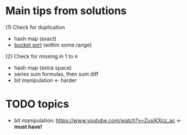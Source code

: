 # Main tips from solutions

(1) Check for duplication
- hash map (exact)
- [bucket sort](https://www.geeksforgeeks.org/bucket-sort-2/) (within some range)

(2) Check for missing in 1 to n
- hash map (extra space)
- series sum formulas, then sum diff
- bit manipulation <- harder


# TODO topics 
- bit manipulation: https://www.youtube.com/watch?v=ZusiKXcz_ac <- **must have!**


